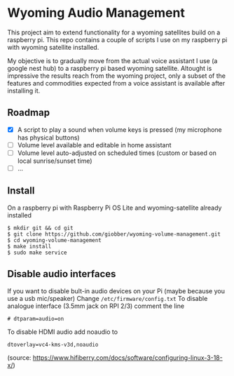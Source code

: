 # Wyoming Audio Management
This project aim to extend functionality for a wyoming satellites build on a raspberry pi.
This repo contains a couple of scripts I use on my raspberry pi with wyoming satellite installed.

My objective is to gradually move from the actual voice assistant I use (a google nest hub) to a raspberry pi based wyoming satellite.
Altought is impressive the results reach from the wyoming project, only a subset of the features and commodities expected from a voice assistant is available after installing it.

## Roadmap
- [x] A script to play a sound when volume keys is pressed (my microphone has physical buttons)
- [ ] Volume level available and editable in home assistant
- [ ] Volume level auto-adjusted on scheduled times (custom or based on local sunrise/sunset time)
- [ ] ...

## Install
On a raspberry pi with Raspberry Pi OS Lite and wyoming-satellite already installed
```shell
$ mkdir git && cd git
$ git clone https://github.com/giobber/wyoming-volume-management.git
$ cd wyoming-volume-management
$ make install
$ sudo make service
```

## Disable audio interfaces
If you want to disable bult-in audio devices on your Pi (maybe because you use a usb mic/speaker)
Change `/etc/firmware/config.txt` 
To disable analogue interface (3.5mm jack on RPI 2/3) comment the line
```
# dtparam=audio=on
```

To disable HDMI audio add noaudio to
```
dtoverlay=vc4-kms-v3d,noaudio
```
(source: https://www.hifiberry.com/docs/software/configuring-linux-3-18-x/)
